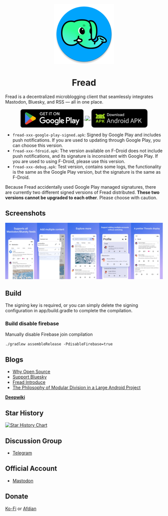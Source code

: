 <div align="center">
  <img src="/app/src/main/res/mipmap-xxxhdpi/ic_launcher_round.webp">
  <h1>Fread</h1>
</div>

Fread is a decentralized microblogging client that seamlessly integrates Mastodon, Bluesky, and RSS — all in one place. 

<p align="center">
  <a href="https://play.google.com/store/apps/details?id=com.zhangke.fread">
    <img src="google-play-download.png" height="60" style="vertical-align: middle;"/>
  </a>
  <a href="https://f-droid.org/packages/com.zhangke.fread/">
    <img src="https://fdroid.gitlab.io/artwork/badge/get-it-on.png" height="60" style="vertical-align: middle;"/>
  </a>
  <a href="https://github.com/0xZhangKe/Fread/releases/latest">
    <img src="ic_download_apk.png" height="60" style="vertical-align: middle;"/>
  </a>
</p>


 - `fread-xxx-google-play-signed.apk`: Signed by Google Play and includes push notifications. If you are used to updating through Google Play, you can choose this version.
 - `fread-xxx-fdroid.apk`: The version available on F-Droid does not include push notifications, and its signature is inconsistent with Google Play. If you are used to using F-Droid, please use this version.
 - `fread-xxx-debug.apk`: Test version, contains some logs, the functionality is the same as the Google Play version, but the signature is the same as F-Droid.

Because Fread accidentally used Google Play managed signatures, there are currently two different signed versions of Fread distributed. **These two versions cannot be upgraded to each other**. Please choose with caution.

## Screenshots
![screenshot](/screenshot/screenshot.jpg)

## Build
The signing key is required, or you can simply delete the signing configuration in app/build.gradle to complete the compilation.

### Build disable firebase
Manually disable Firebase join compilation
```
./gradlew assembleRelease -PdisableFirebase=true
```
## Blogs
- [Why Open Source](https://medium.com/@kezhang404/after-two-years-of-development-the-fread-project-is-now-open-source-8adcf690bfac)
- [Support Bluesky](https://medium.com/@kezhang404/fread-now-supports-bluesky-a-unified-gateway-to-the-decentralized-web-17f518ba877c)
- [Fread Introduce](https://medium.com/@kezhang404/fread-the-next-generation-mastodon-client-30bc50e279fd)
- [The Philosophy of Modular Division in a Large Android Project
](https://medium.com/@kezhang404/the-philosophy-of-modular-division-in-a-large-android-project-e588a5dcdb78)

[**Deepwiki**](https://deepwiki.com/0xZhangKe/Fread)

## Star History

[![Star History Chart](https://api.star-history.com/svg?repos=0xZhangKe/Fread&type=Date)](https://www.star-history.com/#0xZhangKe/Fread&Date)

## Discussion Group
- [Telegram](https://t.me/+-SlbKcNbJSphNWI1)

## Official Account
- [Mastodon](https://mastodon.social/@fread)

## Donate
[Ko-Fi](https://ko-fi.com/zhangke) or [Afdian](https://afdian.com/a/_0cdc1)
